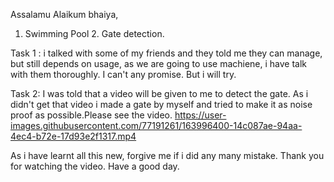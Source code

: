 Assalamu Alaikum bhaiya, 

1. Swimming Pool 2. Gate detection.

Task 1 : i talked with some of my friends and they told me they can manage, but still depends on usage, as we are going to use machiene, i have talk with them thoroughly. I can't any promise. But i will try.

Task 2: I was told that a video will be given to me to detect the gate. As i didn't get that video i made a gate by myself and tried to make it as noise proof as possible.Please see the video.
https://user-images.githubusercontent.com/77191261/163996400-14c087ae-94aa-4ec4-b72e-17d93e2f1317.mp4

As i have learnt all this new, forgive me if i did any many mistake. Thank you for watching the video.
Have a good day. 

